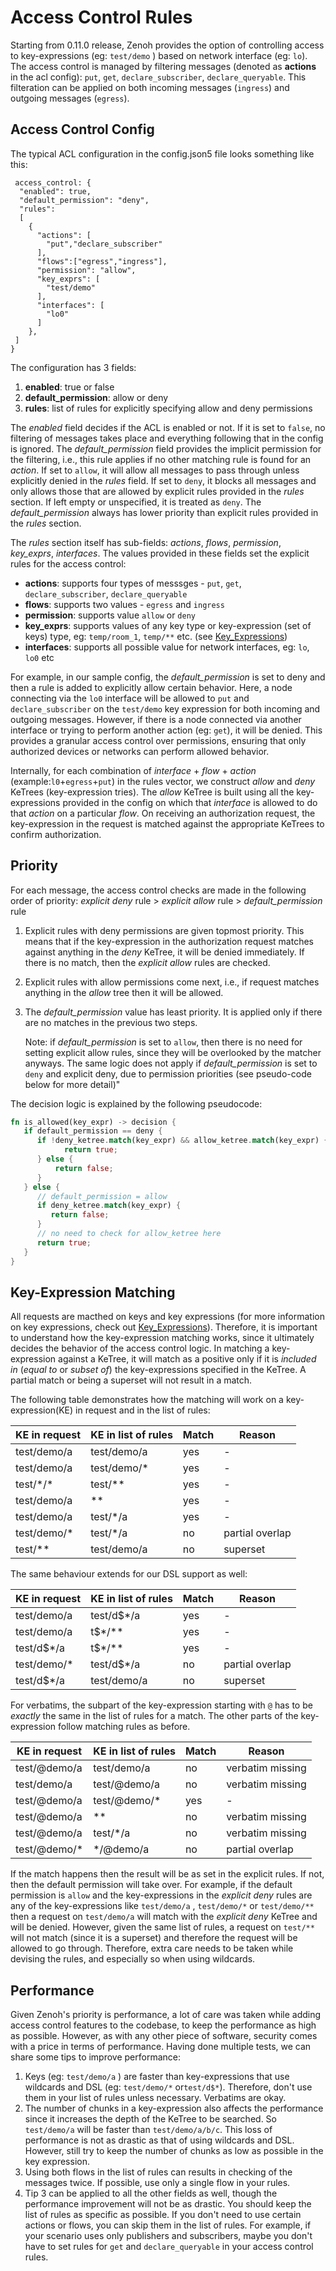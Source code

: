 # Access Control Rules 

Starting from 0.11.0 release, Zenoh provides the option of controlling access to key-expressions (eg: `test/demo` ) based on network interface (eg: `lo`). The access control is managed by filtering messages (denoted as **actions** in the acl config): `put`, `get`, `declare_subscriber`, `declare_queryable`. This filteration can be applied on both incoming messages (`ingress`) and outgoing messages (`egress`).

## Access Control Config

The typical ACL configuration in the config.json5 file looks something like this:

```json5
 access_control: {
  "enabled": true,
  "default_permission": "deny",
  "rules": 
  [
    {
      "actions": [
        "put","declare_subscriber"
      ],
      "flows":["egress","ingress"],
      "permission": "allow",
      "key_exprs": [
        "test/demo"
      ],
      "interfaces": [
        "lo0"
      ]
    },
 ]
}
```


The configuration has 3 fields:

1. **enabled**: true or false
2. **default_permission**: allow or deny 
3. **rules**: list of rules for explicitly specifying allow and deny permissions

The *enabled* field decides if the ACL is enabled or not. If it is set to `false`, no filtering of messages takes place and everything following that in the config is ignored.
The *default_permission* field provides the implicit permission for the filtering, i.e., this rule applies if no other matching rule is found for an *action*. If set to `allow`, it will allow all messages to pass through unless explicitly denied in the *rules* field. If set to `deny`, it blocks all messages and only allows those that are allowed by explicit rules provided in the *rules* section. If left empty or unspecified, it is treated as `deny`. The *default_permission* always has lower priority than explicit rules provided in the *rules* section.

The *rules* section itself has sub-fields: *actions*, *flows*, *permission*, *key_exprs*, *interfaces*. The values provided in these fields set the explicit rules for the access control:

* **actions**: supports four types of messsges - `put`, `get`, `declare_subscriber`, `declare_queryable`
* **flows**: supports two values - `egress` and `ingress`
* **permission**: supports value `allow` or `deny`
* **key_exprs**: supports values of any key type or key-expression (set of keys) type, eg: `temp/room_1`, `temp/**` etc. (see [Key_Expressions](https://github.com/eclipse-zenoh/roadmap/blob/main/rfcs/ALL/Key%20Expressions.md))
* **interfaces**: supports all possible value for network interfaces, eg: `lo`, `lo0` etc

For example, in our sample config, the *default_permission* is set to deny and then a rule is added to explicitly allow certain behavior.  Here, a node connecting via the `lo0` interface will be allowed to `put` and `declare_subscriber` on the `test/demo` key expression for both incoming and outgoing messages. However, if there is a node connected via another interface or trying to perform another action (eg: `get`), it will be denied. This provides a granular access control over permissions, ensuring that only authorized devices or networks can perform allowed behavior. 

Internally, for each combination of *interface* + *flow* + *action*  (example:`l0`+`egress`+`put`) in the rules vector, we construct *allow* and *deny* KeTrees (key-expression tries). The *allow* KeTree is built using all the key-expressions provided in the config on which that *interface* is allowed to do that *action* on a particular *flow*. On receiving an authorization request, the key-expression in the request is matched against the appropriate KeTrees to confirm authorization.

## Priority 

For each message, the access control checks are made in the following order of priority:
*explicit deny* rule > *explicit allow* rule > *default_permission* rule

1. Explicit rules with deny permissions are given topmost priority. This means that if the key-expression in the  authorization request matches against anything in the *deny* KeTree, it will be denied immediately. If there is no match, then the *explicit allow* rules are checked.
2. Explicit rules with allow permissions come next, i.e., if request matches anything in the *allow* tree then it will be allowed.
3. The *default_permission* value has least priority. It is applied only if there are no matches in the previous two steps.
    
    Note: if *default_permission* is set to `allow`, then there is no need for setting explicit allow rules, since they will be overlooked by the matcher anyways. The same logic does not apply if *default_permission* is set to `deny` and explicit deny, due to permission priorities (see pseudo-code below for more detail)"

The decision logic is explained by the following pseudocode:

```rust
fn is_allowed(key_expr) -> decision {
   if default_permission == deny {
      if !deny_ketree.match(key_expr) && allow_ketree.match(key_expr) {
            return true;
      } else {
          return false;
      }
   } else { 
      // default_permission = allow
      if deny_ketree.match(key_expr) {
         return false;
      } 
      // no need to check for allow_ketree here
      return true; 
   }
}
```

## Key-Expression Matching

All requests are macthed on keys and key expressions (for more information on key expressions, check out [Key_Expressions](https://github.com/eclipse-zenoh/roadmap/blob/main/rfcs/ALL/Key%20Expressions.md)). Therefore, it is important to understand how the key-expression matching works, since it ultimately decides the behavior of the access control logic. In matching a key-expression against a KeTree, it will match as a positive only if it is *included in* (*equal to* or *subset of*) the key-expressions specified in the KeTree. A partial match or being a superset will not result in a match.

The following table demonstrates how the matching will work on a key-expression(KE) in request and in the list of rules:

| KE in request | KE in list of rules | Match | Reason |
|---------------|---------------|-------|------|
| test/demo/a         | test/demo/a         | yes   | - |
| test/demo/a         | test/demo/*         | yes   | -  |
| test/\*/\*         | test/**          | yes   | - |
| test/demo/a         | **            | yes   | - |
| test/demo/a         | test/*/a         | yes   | -  |
| test/demo/*         | test/*/a         | no    | partial overlap |
| test/**          | test/demo/a         | no    |superset |

The same behaviour extends for our DSL support as well:

| KE in request | KE in list of rules | Match |Reason |
|---------------|---------------|-------|----|
| test/demo/a         | test/d$*/a         | yes   | -  | 
| test/demo/a         | t$*/**            | yes   | -  | 
| test/d$*/a        | t$*/**            | yes   | -  |
| test/demo/*         | test/d$*/a         | no    | partial overlap  |
| test/d$*/a          | test/demo/a         | no    | superset  |

For verbatims, the subpart of the key-expression starting with `@` has to be *exactly* the same in the list of rules for a match. The other parts of the key-expression follow matching rules as before.

| KE in request | KE in list of rules | Match |Reason|
|---------------|---------------|-------|-----|
| test/@demo/a         | test/demo/a         | no   | verbatim missing  | 
| test/demo/a         | test/@demo/a         | no   | verbatim missing | 
| test/@demo/a         | test/@demo/*         | yes   | -  | 
| test/@demo/a         | **            | no   | verbatim missing  | 
| test/@demo/a         | test/*/a         | no   | verbatim missing  | 
| test/@demo/*         | */@demo/a         | no    | partial overlap  | 

If the match happens then the result will be as set in the explicit rules. If not, then the default permission will take over. For example, if the default permission is `allow` and the key-expressions in the *explicit deny* rules are any of the key-expressions like `test/demo/a` , `test/demo/*` or `test/demo/**` then a request on `test/demo/a` will match with the *explicit deny* KeTree and will be denied. However, given the same list of rules, a request on `test/**` will not match (since it is a superset) and therefore the request will be allowed to go through. Therefore, extra care needs to be taken while devising the rules, and especially so when using wildcards.


## Performance

Given Zenoh's priority is performance, a lot of care was taken while adding access control features to the codebase, to keep the performance as high as possible. However, as with any other piece of software, security comes with a price in terms of performance. Having done multiple tests, we can share some tips to improve performance:

1. Keys (eg: `test/demo/a` ) are faster than key-expressions that use wildcards and DSL (eg: `test/demo/*` or`test/d$*`). Therefore, don't use them in your list of rules unless necessary. Verbatims are okay.
2. The number of chunks in a key-expression also affects the performance since it increases the depth of the KeTree to be searched. So `test/demo/a` will be faster than `test/demo/a/b/c`. This loss of performance is not as drastic as that of using wildcards and DSL. However, still try to keep the number of chunks as low as possible in the key expression.
3. Using both flows in the list of rules can results in checking of the messages twice. If possible, use only a single flow in your rules.
4. Tip 3 can be applied to all the other fields as well, though the performance improvement will not be as drastic. You should keep the list of rules as specific as possible. If you don't need to use certain actions or flows, you can skip them in the list of rules. For example, if your scenario uses only publishers and subscribers, maybe you don't have to set rules for `get` and `declare_queryable` in your access control rules.